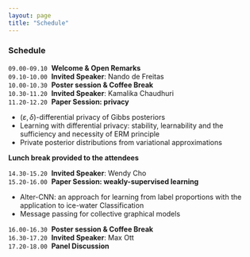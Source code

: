 ```yaml
---
layout: page
title: "Schedule"
---
```


### Schedule
`09.00-09.10`&nbsp;                  **Welcome & Open Remarks** <br>
`09.10-10.00`&nbsp;                    **Invited Speaker**: Nando de Freitas <br>
`10.00-10.30`&nbsp;                    **Poster session & Coffee Break** <br>
`10.30-11.20`&nbsp;                    **Invited Speaker**: Kamalika Chaudhuri <br>
`11.20-12.20`&nbsp;                    **Paper Session: privacy** <br>

 - $(\varepsilon, \delta)$-differential privacy of Gibbs posteriors
 - Learning with differential privacy: stability, learnability and the sufficiency and necessity of ERM principle
 - Private posterior distributions from variational approximations

**Lunch break provided to the attendees**
<br>

`14.30-15.20`&nbsp;                    **Invited Speaker**: Wendy Cho <br>
`15.20-16.00`&nbsp;                    **Paper Session: weakly-supervised learning** <br>

  - Alter-CNN: an approach for learning from label proportions with the application to ice-water Classification
  - Message passing for collective graphical models

`16.00-16.30`&nbsp;                    **Poster session & Coffee Break** <br>
`16.30-17.20`&nbsp;                    **Invited Speaker**: Max Ott <br>
`17.20-18.00`&nbsp;                    **Panel Discussion**
